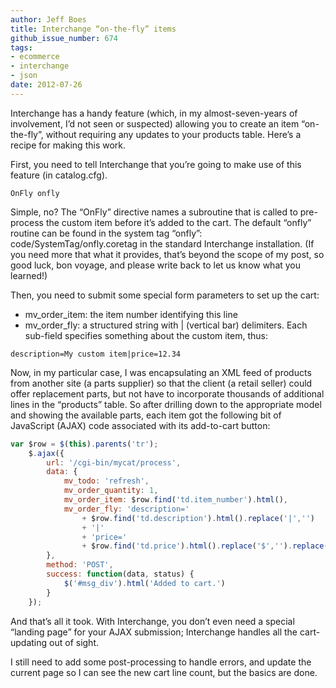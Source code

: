 ```yaml
---
author: Jeff Boes
title: Interchange “on-the-fly” items
github_issue_number: 674
tags:
- ecommerce
- interchange
- json
date: 2012-07-26
---
```


Interchange has a handy feature (which, in my almost-seven-years of involvement, I’d not seen or suspected) allowing you to create an item “on-the-fly”, without requiring any updates to your products table. Here’s a recipe for making this work.

First, you need to tell Interchange that you’re going to make use of this feature (in catalog.cfg).

```nohighlight
OnFly onfly
```

Simple, no? The “OnFly” directive names a subroutine that is called to pre-process the custom item before it’s added to the cart. The default “onfly” routine can be found in the system tag “onfly”: code/SystemTag/onfly.coretag in the standard Interchange installation. (If you need more that what it provides, that’s beyond the scope of my post, so good luck, bon voyage, and please write back to let us know what you learned!)

Then, you need to submit some special form parameters to set up the cart:

- mv_order_item: the item number identifying this line
- mv_order_fly: a structured string with | (vertical bar) delimiters. Each sub-field specifies something about the custom item, thus:

```nohighlight
description=My custom item|price=12.34
```

Now, in my particular case, I was encapsulating an XML feed of products from another site (a parts supplier) so that the client (a retail seller) could offer replacement parts, but not have to incorporate thousands of additional lines in the “products” table. So after drilling down to the appropriate model and showing the available parts, each item got the following bit of JavaScript (AJAX) code associated with its add-to-cart button:

```javascript
var $row = $(this).parents('tr');
    $.ajax({
        url: '/cgi-bin/mycat/process',
        data: {
            mv_todo: 'refresh',
            mv_order_quantity: 1,
            mv_order_item: $row.find('td.item_number').html(),
            mv_order_fly: 'description='
                + $row.find('td.description').html().replace('|','')
                + '|'
                + 'price='
                + $row.find('td.price').html().replace('$','').replace(',','')
        },
        method: 'POST',
        success: function(data, status) {
            $('#msg_div').html('Added to cart.')
        }
    });
```

And that’s all it took. With Interchange, you don’t even need a special “landing page” for your AJAX submission; Interchange handles all the cart-updating out of sight.

I still need to add some post-processing to handle errors, and update the current page so I can see the new cart line count, but the basics are done.
